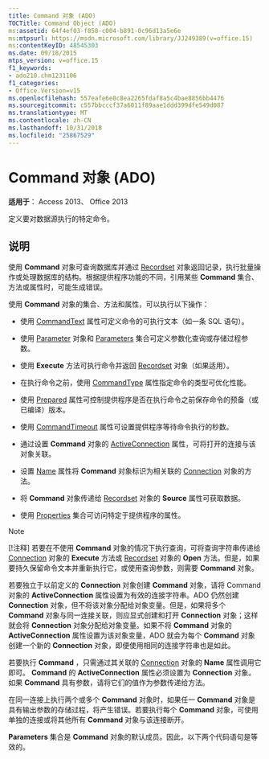 ```yaml
---
title: Command 对象 (ADO)
TOCTitle: Command Object (ADO)
ms:assetid: 64f4ef03-f858-c004-b891-0c96d13a5e6e
ms:mtpsurl: https://msdn.microsoft.com/library/JJ249389(v=office.15)
ms:contentKeyID: 48545303
ms.date: 09/18/2015
mtps_version: v=office.15
f1_keywords:
- ado210.chm1231106
f1_categories:
- Office.Version=v15
ms.openlocfilehash: 557eafe6e8c8ea2265fdaf8a5c4bae8856bb4476
ms.sourcegitcommit: c557bbcccf37a6011f89aae1ddd399dfe549d087
ms.translationtype: MT
ms.contentlocale: zh-CN
ms.lasthandoff: 10/31/2018
ms.locfileid: "25867529"
---
```

# <a name="command-object-ado"></a>Command 对象 (ADO)


**适用于**： Access 2013、 Office 2013

定义要对数据源执行的特定命令。

## <a name="remarks"></a>说明

使用 **Command** 对象可查询数据库并通过 [Recordset](recordset-object-ado.md) 对象返回记录，执行批量操作或处理数据库的结构。根据提供程序功能的不同，引用某些 **Command** 集合、方法或属性时，可能生成错误。

使用 **Command** 对象的集合、方法和属性，可以执行以下操作：

  - 使用 [CommandText](commandtext-property-ado.md) 属性可定义命令的可执行文本（如一条 SQL 语句）。

  - 使用 [Parameter](parameter-object-ado.md) 对象和 [Parameters](parameters-collection-ado.md) 集合可定义参数化查询或存储过程参数。

  - 使用 **Execute** 方法可执行命令并返回 [Recordset](https://docs.microsoft.com/office/vba/access/concepts/miscellaneous/execute-method-ado-command) 对象（如果适用）。

  - 在执行命令之前，使用 [CommandType](commandtype-property-ado.md) 属性指定命令的类型可优化性能。

  - 使用 [Prepared](prepared-property-ado.md) 属性可控制提供程序是否在执行命令之前保存命令的预备（或已编译）版本。

  - 使用 [CommandTimeout](commandtimeout-property-ado.md) 属性可设置提供程序等待命令执行的秒数。

  - 通过设置 **Command** 对象的 [ActiveConnection](activeconnection-property-ado.md) 属性，可将打开的连接与该对象关联。

  - 设置 [Name](name-property-ado.md) 属性将 **Command** 对象标识为相关联的 [Connection](connection-object-ado.md) 对象的方法。

  - 将 **Command** 对象传递给 [Recordset](source-property-ado-recordset.md) 对象的 **Source** 属性可获取数据。

  - 使用 [Properties](properties-collection-ado.md) 集合可访问特定于提供程序的属性。

> [!NOTE]
> [!注释] 若要在不使用 **Command** 对象的情况下执行查询，可将查询字符串传递给 [Connection](https://docs.microsoft.com/office/vba/access/concepts/miscellaneous/execute-method-ado-connection) 对象的 **Execute** 方法或 [Recordset](open-method-ado-recordset.md) 对象的 **Open** 方法。但是，如果要持久保留命令文本并重新执行它，或使用查询参数，则需要 **Command** 对象。

若要独立于以前定义的 **Connection** 对象创建 **Command** 对象，请将 Command 对象的 **ActiveConnection** 属性设置为有效的连接字符串。ADO 仍然创建 **Connection** 对象，但不将该对象分配给对象变量。但是，如果将多个 **Command** 对象与同一连接关联，则应显式创建和打开 **Connection** 对象；这样就会将 **Connection** 对象分配给对象变量。如果不将 **Command** 对象的 **ActiveConnection** 属性设置为该对象变量，ADO 就会为每个 **Command** 对象创建一个新的 **Connection** 对象，即便使用相同的连接字符串也是如此。

若要执行 **Command** ，只需通过其关联的 [Connection](name-property-ado.md) 对象的 **Name** 属性调用它即可。 **Command** 的 **ActiveConnection** 属性必须设置为 **Connection** 对象。如果 **Command** 具有参数，请将它们的值作为参数传递给方法。

在同一连接上执行两个或多个 **Command** 对象时，如果任一 **Command** 对象是具有输出参数的存储过程，将产生错误。若要执行每个 **Command** 对象，可使用单独的连接或将其他所有 **Command** 对象与该连接断开。

**Parameters** 集合是 **Command** 对象的默认成员。因此，以下两个代码语句是等效的。

